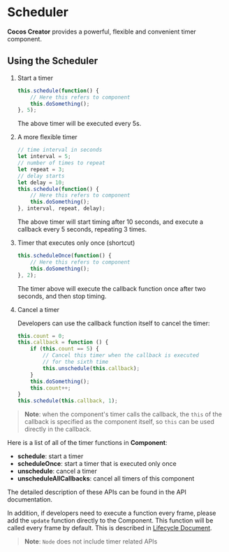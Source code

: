 # Scheduler

__Cocos Creator__ provides a powerful, flexible and convenient timer component.

## Using the Scheduler

1. Start a timer

    ```ts
    this.schedule(function() {
        // Here this refers to component
        this.doSomething();
    }, 5);
    ```

    The above timer will be executed every 5s.

2. A more flexible timer

    ```ts
    // time interval in seconds
    let interval = 5;
    // number of times to repeat
    let repeat = 3;
    // delay starts
    let delay = 10;
    this.schedule(function() {
        // Here this refers to component
        this.doSomething();
    }, interval, repeat, delay);
    ```

    The above timer will start timing after 10 seconds, and execute a callback every 5 seconds, repeating 3 times.

3. Timer that executes only once (shortcut)

    ```ts
    this.scheduleOnce(function() {
        // Here this refers to component
        this.doSomething();
    }, 2);
    ```

    The timer above will execute the callback function once after two seconds, and then stop timing.

4. Cancel a timer

     Developers can use the callback function itself to cancel the timer:

    ```ts
    this.count = 0;
    this.callback = function () {
        if (this.count == 5) {
            // Cancel this timer when the callback is executed 
            // for the sixth time
            this.unschedule(this.callback);
        }
        this.doSomething();
        this.count++;
    }
    this.schedule(this.callback, 1);
    ```

> **Note**: when the component's timer calls the callback, the `this` of the callback is specified as the component itself, so `this` can be used directly in the callback.

Here is a list of all of the timer functions in **Component**:

  - **schedule**: start a timer
  - **scheduleOnce**: start a timer that is executed only once
  - **unschedule**: cancel a timer
  - **unscheduleAllCallbacks**: cancel all timers of this component

The detailed description of these APIs can be found in the API documentation.

In addition, if developers need to execute a function every frame, please add the `update` function directly to the Component. This function will be called every frame by default. This is described in [Lifecycle Document](life-cycle-callbacks.mdItisdescribedindetailin#update).

> **Note**: `Node` does not include timer related APIs
